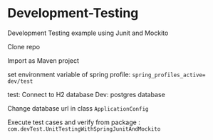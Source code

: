 # Development-Testing
Development Testing example using Junit and Mockito

Clone repo 

Import as Maven project


set environment variable of spring profile:
`spring_profiles_active= dev/test`

test: Connect to H2 database
Dev: postgres database

Change database url in class `ApplicationConfig`

Execute test cases and verify from package : `com.devTest.UnitTestingWithSpringJunitAndMockito`
